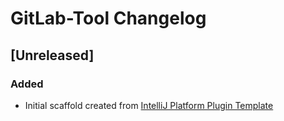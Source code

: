 <!-- Keep a Changelog guide -> https://keepachangelog.com -->

# GitLab-Tool Changelog

## [Unreleased]
### Added
- Initial scaffold created from [IntelliJ Platform Plugin Template](https://github.com/JetBrains/intellij-platform-plugin-template)
